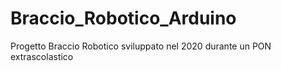 # Braccio_Robotico_Arduino
Progetto Braccio Robotico sviluppato nel 2020 durante un PON extrascolastico
